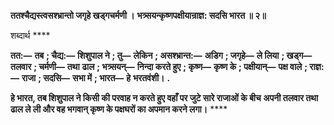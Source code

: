 **ततश्चैद्यस्त्वसश्भ्रान्तो जगृहे खड्गचर्मणी ।** **भत्र्सयन्कृष्णपक्षीयान्राज्ञ: सदसि भारत ॥ २॥** 

शब्दार्थ **** 

**तत:—** **तब** **; चैद्य:—** **शिशुपाल ने** **; तु—** **लेकिन** **; असश्भ्रान्त:—** **अडिग** **; जगृहे—** **ले लिया** **; खड्ग—** **तलवार** **; चर्मणी—** **तथा** **ढाल** **; भत्र्सयन्—** **निन्दा करते हुए** **; कृष्ण—** **कृष्ण के** **; पक्षीयान्—** **पक्ष वाले** **; राज्ञ:—** **राजा** **; सदसि—** **सभा में** **; भारत—** **हे** **भरतवंशी।** **.** 

**हे भारत, तब शिशुपाल ने किसी की परवाह न करते हुए वहाँ पर जुटे सारे राजाओं के बीच** **अपनी तलवार तथा ढाल ले ली और वह भगवान् कृष्ण के पक्षघरों का अपमान करने लगा।** **** 